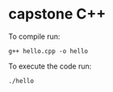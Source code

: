 # capstone C++

To compile run: 

```
g++ hello.cpp -o hello
```

To execute the code run:

```
./hello
```